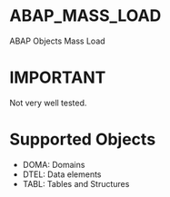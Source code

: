# ABAP_MASS_LOAD
ABAP Objects Mass Load

# IMPORTANT
Not very well tested.

# Supported Objects
- DOMA: Domains 
- DTEL: Data elements
- TABL: Tables and Structures
